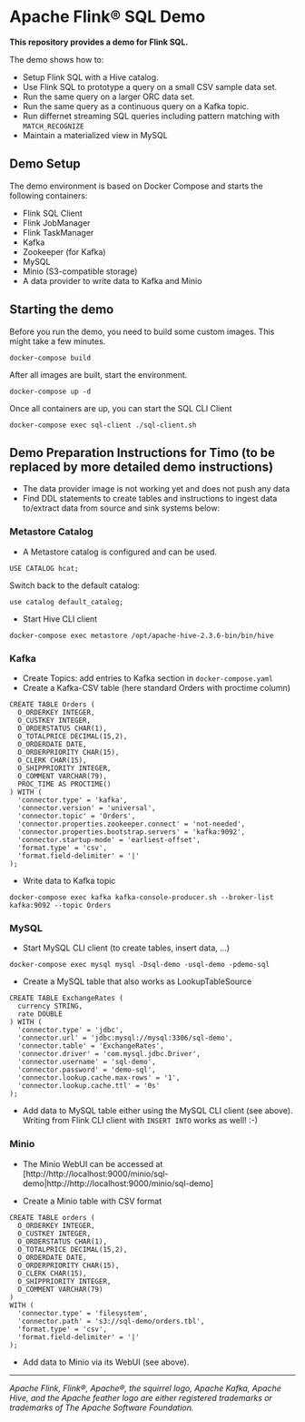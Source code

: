 # Apache Flink® SQL Demo

**This repository provides a demo for Flink SQL.**

The demo shows how to:

* Setup Flink SQL with a Hive catalog.
* Use Flink SQL to prototype a query on a small CSV sample data set.
* Run the same query on a larger ORC data set.
* Run the same query as a continuous query on a Kafka topic.
* Run differnet streaming SQL queries including pattern matching with `MATCH_RECOGNIZE`
* Maintain a materialized view in MySQL

## Demo Setup

The demo environment is based on Docker Compose and starts the following containers:

* Flink SQL Client
* Flink JobManager
* Flink TaskManager
* Kafka
* Zookeeper (for Kafka)
* MySQL
* Minio (S3-compatible storage)
* A data provider to write data to Kafka and Minio

## Starting the demo

Before you run the demo, you need to build some custom images. This might take a few minutes.

```
docker-compose build
```

After all images are built, start the environment.

```
docker-compose up -d
```

Once all containers are up, you can start the SQL CLI Client

```
docker-compose exec sql-client ./sql-client.sh
```

## Demo Preparation Instructions for Timo (to be replaced by more detailed demo instructions)

* The data provider image is not working yet and does not push any data
* Find DDL statements to create tables and instructions to ingest data to/extract data from source and sink systems below:

### Metastore Catalog

* A Metastore catalog is configured and can be used.

```
USE CATALOG hcat;
```

Switch back to the default catalog:

```
use catalog default_catalog;
```

* Start Hive CLI client

```
docker-compose exec metastore /opt/apache-hive-2.3.6-bin/bin/hive
```

### Kafka

* Create Topics: add entries to Kafka section in `docker-compose.yaml`
* Create a Kafka-CSV table (here standard Orders with proctime column)

```
CREATE TABLE Orders (
  O_ORDERKEY INTEGER,
  O_CUSTKEY INTEGER,
  O_ORDERSTATUS CHAR(1),
  O_TOTALPRICE DECIMAL(15,2),
  O_ORDERDATE DATE,
  O_ORDERPRIORITY CHAR(15),  
  O_CLERK CHAR(15),
  O_SHIPPRIORITY INTEGER,
  O_COMMENT VARCHAR(79),
  PROC_TIME AS PROCTIME()
) WITH (
  'connector.type' = 'kafka',       
  'connector.version' = 'universal',
  'connector.topic' = 'Orders',
  'connector.properties.zookeeper.connect' = 'not-needed',
  'connector.properties.bootstrap.servers' = 'kafka:9092',
  'connector.startup-mode' = 'earliest-offset',
  'format.type' = 'csv',
  'format.field-delimiter' = '|'
);
```

* Write data to Kafka topic

```
docker-compose exec kafka kafka-console-producer.sh --broker-list kafka:9092 --topic Orders
```

### MySQL

* Start MySQL CLI client (to create tables, insert data, ...)

```
docker-compose exec mysql mysql -Dsql-demo -usql-demo -pdemo-sql
```

* Create a MySQL table that also works as LookupTableSource

```
CREATE TABLE ExchangeRates (
  currency STRING,
  rate DOUBLE
) WITH (
  'connector.type' = 'jdbc',
  'connector.url' = 'jdbc:mysql://mysql:3306/sql-demo',
  'connector.table' = 'ExchangeRates',
  'connector.driver' = 'com.mysql.jdbc.Driver',
  'connector.username' = 'sql-demo',
  'connector.password' = 'demo-sql',
  'connector.lookup.cache.max-rows' = '1',
  'connector.lookup.cache.ttl' = '0s'
);
```

* Add data to MySQL table either using the MySQL CLI client (see above). Writing from Flink CLI client with `INSERT INTO` works as well! :-)

### Minio

* The Minio WebUI can be accessed at [http://http://localhost:9000/minio/sql-demo|http://http://localhost:9000/minio/sql-demo]

* Create a Minio table with CSV format

```
CREATE TABLE orders (
  O_ORDERKEY INTEGER,
  O_CUSTKEY INTEGER,
  O_ORDERSTATUS CHAR(1),
  O_TOTALPRICE DECIMAL(15,2),
  O_ORDERDATE DATE,
  O_ORDERPRIORITY CHAR(15),  
  O_CLERK CHAR(15),
  O_SHIPPRIORITY INTEGER,
  O_COMMENT VARCHAR(79)
)
WITH (
  'connector.type' = 'filesystem',
  'connector.path' = 's3://sql-demo/orders.tbl',
  'format.type' = 'csv',
  'format.field-delimiter' = '|'
);
```

* Add data to Minio via its WebUI (see above).


----

*Apache Flink, Flink®, Apache®, the squirrel logo, Apache Kafka, Apache Hive, and the Apache feather logo are either registered trademarks or trademarks of The Apache Software Foundation.*
